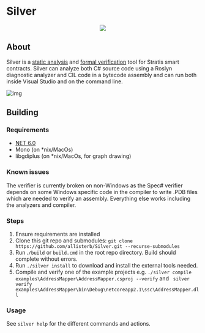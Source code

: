 # Silver
<p align="center">
  <img src="https://static.wikia.nocookie.net/zelda_gamepedia_en/images/5/5a/BotW_Silver_Shield_Model.png/revision/latest/scale-to-width-down/400?cb=20210118165032&format=original" />
</p>

## About
Silver is a [static analysis](https://en.wikipedia.org/wiki/Static_analysis) and [formal verification](https://en.wikipedia.org/wiki/Formal_verification) 
tool for Stratis smart contracts. Silver can analyze both C# source code using a Roslyn diagnostic analyzer and CIL code in a bytecode assembly 
and can run both inside Visual Studio and on the command line.

![img](https://challengepost-s3-challengepost.netdna-ssl.com/photos/production/software_photos/001/814/415/datas/original.png)

## Building

### Requirements
* [NET 6.0](https://dotnet.microsoft.com/en-us/download/dotnet/6.0)
* Mono (on *nix/MacOs)
* libgdiplus (on *nix/MacOs, for graph drawing)

### Known issues
The verifier is currently broken on non-Windows as the Spec# verifier depends on some Windows specific code in the compiler to write .PDB files which are needed to verify an assembly. Everything else works including the analyzers and compiler.

### Steps
1. Ensure requirements are installed
2. Clone this git repo and submodules: `git clone https://github.com/allisterb/Silver.git --recurse-submodules`
3. Run .`/build` or `build.cmd` in the root repo directory. Build should complete without errors.
4. Run `./silver install` to download and install the external tools needed.
5. Compile and verify one of the example projects e.g. `./silver compile examples\AddressMapper\AddressMapper.csproj --verify` and ` silver verify examples\AddressMapper\bin\Debug\netcoreapp2.1\ssc\AddressMapper.dll`

### Usage
See `silver help` for the different commands and actions.
